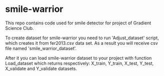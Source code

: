 # smile-warrior
This repo contains code used for smile detector for project of Gradient Science Club.

To create dataset for smile-warrior you need to run 'Adjust_dataset' script, which creates it from fer2013.csv data set. As a result you will receive csv file named 'smile_warrior_dataset'.

After it you can load smile-warrior dataset to your project with function Load_dataset which returns respectively: X_train, Y_train, X_test, Y_test, X_validate and Y_validate datasets. 